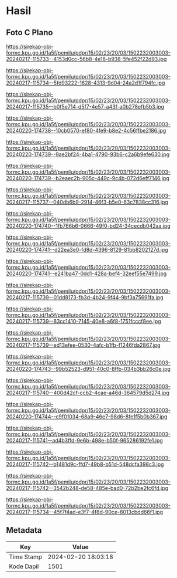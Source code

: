 # Hasil

## Foto C Plano

https://sirekap-obj-formc.kpu.go.id/1a5f/pemilu/pdpr/15/02/23/20/03/1502232003003-20240217-115733--4153d0cc-56b8-4e18-b938-5fe452f22d93.jpg

https://sirekap-obj-formc.kpu.go.id/1a5f/pemilu/pdpr/15/02/23/20/03/1502232003003-20240217-115734--5fd93222-1628-4313-9d04-24a2d1f794fc.jpg

https://sirekap-obj-formc.kpu.go.id/1a5f/pemilu/pdpr/15/02/23/20/03/1502232003003-20240217-115735--b0f5e714-d5f7-4e57-a43f-a0b278efb5b3.jpg

https://sirekap-obj-formc.kpu.go.id/1a5f/pemilu/pdpr/15/02/23/20/03/1502232003003-20240220-174738--10cb0570-ef80-4fe9-b8e2-4c56ffbe2186.jpg

https://sirekap-obj-formc.kpu.go.id/1a5f/pemilu/pdpr/15/02/23/20/03/1502232003003-20240220-174739--9ae2bf24-4ba1-4790-93b6-c2a6b9efe630.jpg

https://sirekap-obj-formc.kpu.go.id/1a5f/pemilu/pdpr/15/02/23/20/03/1502232003003-20240220-174739--b2eaec2b-905c-449c-9c4b-072d6eff7146.jpg

https://sirekap-obj-formc.kpu.go.id/1a5f/pemilu/pdpr/15/02/23/20/03/1502232003003-20240217-115737--040db6b9-2914-46f3-b5e0-63c7838cc316.jpg

https://sirekap-obj-formc.kpu.go.id/1a5f/pemilu/pdpr/15/02/23/20/03/1502232003003-20240220-174740--1fb766b6-0666-49f0-bd24-34cecdb042aa.jpg

https://sirekap-obj-formc.kpu.go.id/1a5f/pemilu/pdpr/15/02/23/20/03/1502232003003-20240220-174741--d22ea3e0-fd8d-4396-8129-81bb8202127d.jpg

https://sirekap-obj-formc.kpu.go.id/1a5f/pemilu/pdpr/15/02/23/20/03/1502232003003-20240220-174741--e241ba47-0dd1-428a-bef4-32eef55e7499.jpg

https://sirekap-obj-formc.kpu.go.id/1a5f/pemilu/pdpr/15/02/23/20/03/1502232003003-20240217-115739--01dd8173-fb3d-4b24-9f44-9bf3a75691fa.jpg

https://sirekap-obj-formc.kpu.go.id/1a5f/pemilu/pdpr/15/02/23/20/03/1502232003003-20240217-115739--83cc1410-7145-40e8-a6f8-1751fcccf8ee.jpg

https://sirekap-obj-formc.kpu.go.id/1a5f/pemilu/pdpr/15/02/23/20/03/1502232003003-20240217-115739--ed13efee-0530-4afc-b1fb-f1246fda2867.jpg

https://sirekap-obj-formc.kpu.go.id/1a5f/pemilu/pdpr/15/02/23/20/03/1502232003003-20240220-174743--99b52523-d951-40c0-8ffb-034b3bb26c0e.jpg

https://sirekap-obj-formc.kpu.go.id/1a5f/pemilu/pdpr/15/02/23/20/03/1502232003003-20240217-115740--400d42cf-ccb2-4cae-a46d-364579d5d274.jpg

https://sirekap-obj-formc.kpu.go.id/1a5f/pemilu/pdpr/15/02/23/20/03/1502232003003-20240220-174744--c9f01034-68a9-46e7-98d6-8fe1f5b0b367.jpg

https://sirekap-obj-formc.kpu.go.id/1a5f/pemilu/pdpr/15/02/23/20/03/1502232003003-20240217-115741--ad4b3ffd-9e6b-498e-b50f-965286192fe1.jpg

https://sirekap-obj-formc.kpu.go.id/1a5f/pemilu/pdpr/15/02/23/20/03/1502232003003-20240217-115742--b1481d9c-ffd7-49b8-b51d-548dcfa398c3.jpg

https://sirekap-obj-formc.kpu.go.id/1a5f/pemilu/pdpr/15/02/23/20/03/1502232003003-20240217-115742--3542b248-de58-485e-bad0-72b2be2fc6fd.jpg

https://sirekap-obj-formc.kpu.go.id/1a5f/pemilu/pdpr/15/02/23/20/03/1502232003003-20240217-115734--45f7f4ad-e3f7-4f8d-90ce-8013cbdd66f1.jpg


## Metadata

| Key        | Value               |
| ---------- | ------------------- |
| Time Stamp | 2024-02-20 18:03:18 |
| Kode Dapil | 1501                |



